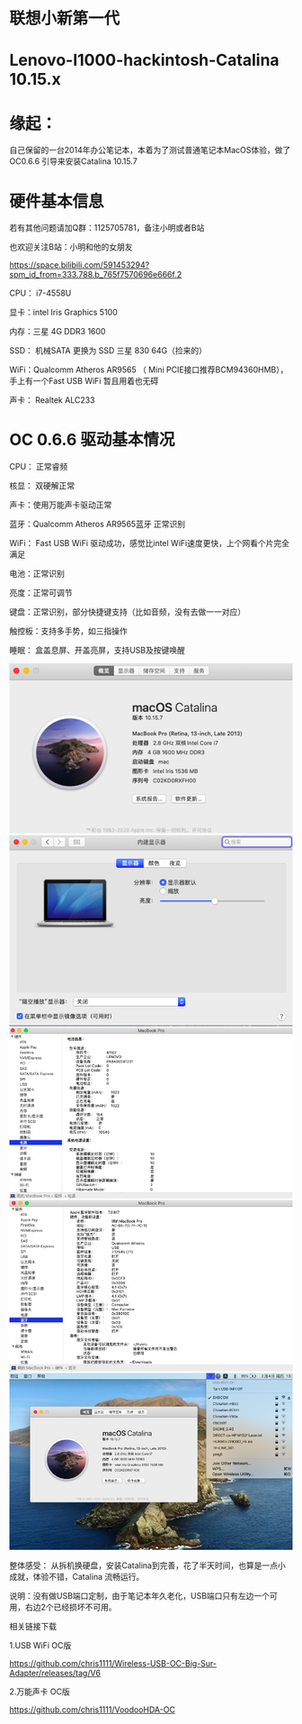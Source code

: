 

# 联想小新第一代 

# Lenovo-I1000-hackintosh-Catalina 10.15.x  

# 缘起：
自己保留的一台2014年办公笔记本，本着为了测试普通笔记本MacOS体验，做了OC0.6.6 引导来安装Catalina 10.15.7

# 硬件基本信息

若有其他问题请加Q群：1125705781，备注小明或者B站

也欢迎关注B站：小明和他的女朋友

https://space.bilibili.com/591453294?spm_id_from=333.788.b_765f7570696e666f.2

CPU： i7-4558U

显卡：intel Iris Graphics 5100

内存：三星 4G DDR3 1600

SSD： 机械SATA 更换为 SSD 三星 830 64G（捡来的）

WiFi：Qualcomm  Atheros AR9565 （ Mini PCIE接口推荐BCM94360HMB），手上有一个Fast USB WiFi 暂且用着也无碍

声卡： Realtek ALC233


# OC 0.6.6 驱动基本情况

CPU： 正常睿频

核显： 双硬解正常

声卡：使用万能声卡驱动正常

蓝牙：Qualcomm  Atheros AR9565蓝牙 正常识别

WiFi： Fast USB WiFi 驱动成功，感觉比intel WiFi速度更快，上个网看个片完全满足

电池：正常识别

亮度：正常可调节

键盘：正常识别，部分快捷键支持（比如音频，没有去做一一对应）

触控板：支持多手势，如三指操作

睡眠： 盒盖息屏、开盖亮屏，支持USB及按键唤醒

![](https://github.com/Xmingbai/Lenovo-I1000-hackintosh-Catalina/blob/main/%E5%85%B3%E4%BA%8E%E6%9C%AC%E6%9C%BA.png)
![](https://github.com/Xmingbai/Lenovo-I1000-hackintosh-Catalina/blob/main/%E6%98%BE%E7%A4%BA%E5%99%A8.png)
![](https://github.com/Xmingbai/Lenovo-I1000-hackintosh-Catalina/blob/main/%E7%94%B5%E6%B1%A0.png)
![](https://github.com/Xmingbai/Lenovo-I1000-hackintosh-Catalina/blob/main/%E8%93%9D%E7%89%99.png)
![](https://github.com/Xmingbai/Lenovo-I1000-hackintosh-Catalina/blob/main/USB%20WiFi.png)


整体感受：
从拆机换硬盘，安装Catalina到完善，花了半天时间，也算是一点小成就，体验不错，Catalina 流畅运行。

说明：没有做USB端口定制，由于笔记本年久老化，USB端口只有左边一个可用，右边2个已经损坏不可用。

相关链接下载

1.USB WiFi OC版

https://github.com/chris1111/Wireless-USB-OC-Big-Sur-Adapter/releases/tag/V6

2.万能声卡 OC版

https://github.com/chris1111/VoodooHDA-OC

